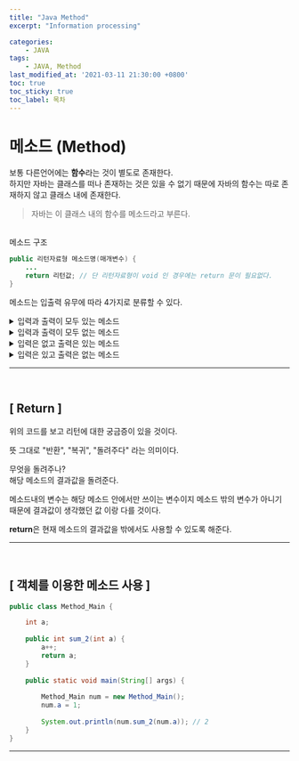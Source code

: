```yaml
---
title: "Java Method"
excerpt: "Information processing"

categories:
    - JAVA
tags:
    - JAVA, Method
last_modified_at: '2021-03-11 21:30:00 +0800'
toc: true
toc_sticky: true
toc_label: 목차
---
```


# 메소드 (Method)

보통 다른언어에는 **함수**라는 것이 별도로 존재한다.<br>
하지만 자바는 클래스를 떠나 존재하는 것은 있을 수 없기 때문에 자바의 함수는 따로 존재하지 않고 클래스 내에 존재한다.<br>

> 자바는 이 클래스 내의 함수를 메소드라고 부른다.

<br>
메소드 구조

``` java
public 리턴자료형 메소드명(매개변수) {
	...
	return 리턴값; // 단 리턴자료형이 void 인 경우에는 return 문이 필요없다.
}
```

메소드는 입출력 유무에 따라 4가지로 분류할 수 있다.

<details>
<summary> 입력과 출력이 모두 있는 메소드 </summary>
<div markdown="1">

``` java
public int sum(int a, int b) {
	return a+b;
}
```

</div>
</details>

<details>
<summary> 입력과 출력이 모두 없는 메소드 </summary>
<div markdown="1">

``` java
public void say() {
	System.out.println("HI");
}
```

</div>
</details>

<details>
<summary> 입력은 없고 출력은 있는 메소드 </summary>
<div markdown="1">

``` java
public int say() {
	return "HI";
}
```

</div>
</details>

<details>
<summary> 입력은 있고 출력은 없는 메소드 </summary>
<div markdown="1">

``` java
public void sum(int a, int b) {
	System.out.println(a + b);
}
```

</div>
</details>

---
<br>

## [ Return ]

위의 코드를 보고 리턴에 대한 궁금증이 있을 것이다.<br>

뜻 그대로 "반환", "복귀", "돌려주다" 라는 의미이다.

무엇을 돌려주나?<br>
해당 메소드의 결과값을 돌려준다.

메소드내의 변수는 해당 메소드 안에서만 쓰이는 변수이지 메소드 밖의 변수가 아니기 때문에 결과값이 생각했던 값 이랑 다를 것이다.<br>

**return**은 현재 메소드의 결과값을 밖에서도 사용할 수 있도록 해준다.

---
<br>

## [ 객체를 이용한 메소드 사용 ]

``` java
public class Method_Main {

	int a;
	
	public int sum_2(int a) {
		a++;
		return a;
	}
	
	public static void main(String[] args) {
		
		Method_Main num = new Method_Main();
		num.a = 1;
		
		System.out.println(num.sum_2(num.a)); // 2 
	}
}
```
---